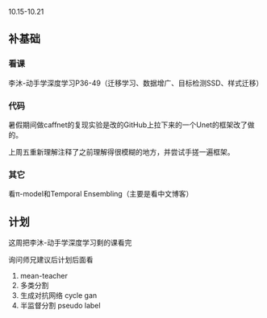 

10.15-10.21

## 补基础

### 看课

李沐-动手学深度学习P36-49（迁移学习、数据增广、目标检测SSD、样式迁移）

### 代码

暑假期间做caffnet的复现实验是改的GitHub上拉下来的一个Unet的框架改了做的。

上周五重新理解注释了之前理解得很模糊的地方，并尝试手搓一遍框架。

### 其它

看π-model和Temporal Ensembling（主要是看中文博客）

## 计划

这周把李沐-动手学深度学习剩的课看完

询问师兄建议后计划后面看

1. mean-teacher
2. 多类分割
3. 生成对抗网络 cycle gan
4. 半监督分割 pseudo label
